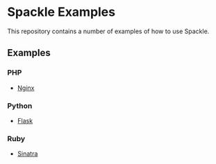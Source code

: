 # Spackle Examples

This repository contains a number of examples of how to use Spackle.

## Examples

### PHP
* [Nginx](./php/nginx)

### Python
* [Flask](./python/flask)

### Ruby
* [Sinatra](./ruby/sinatra)